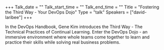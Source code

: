 +++
Talk_date = ""
Talk_start_time = ""
Talk_end_time = ""
Title = "Fostering the Third Way - Your DevOps Dojo"
Type = "talk"
Speakers = ["david-laribee"]
+++

In the DevOps Handbook, Gene Kim introduces the Third Way - The Technical Practices of Continual Learning. Enter the DevOps Dojo - an immersive environment where whole teams come together to learn and practice their skills while solving real business problems.
